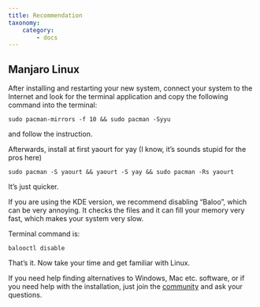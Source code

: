 ```yaml
---
title: Recommendation
taxonomy:
    category:
        - docs
---
```


## Manjaro Linux

After installing and restarting your new system, connect your system to the Internet and look for the terminal application and copy the following command into the terminal:

    sudo pacman-mirrors -f 10 && sudo pacman -Syyu
and follow the instruction.


Afterwards, install at first yaourt for yay (I know, it’s sounds stupid for the pros here)

    sudo pacman -S yaourt && yaourt -S yay && sudo pacman -Rs yaourt
It’s just quicker.

If you are using the KDE version, we recommend disabling “Baloo”, which can be very annoying. It checks the files and it can fill your memory very fast, which makes your system very slow.

Terminal command is:

    balooctl disable

 
That’s it. Now take your time and get familiar with Linux.

If you need help finding alternatives to Windows, Mac etc. software, or if you need help with the installation, just join the [community](https://forum.pwoss.xyz/) and ask your questions.